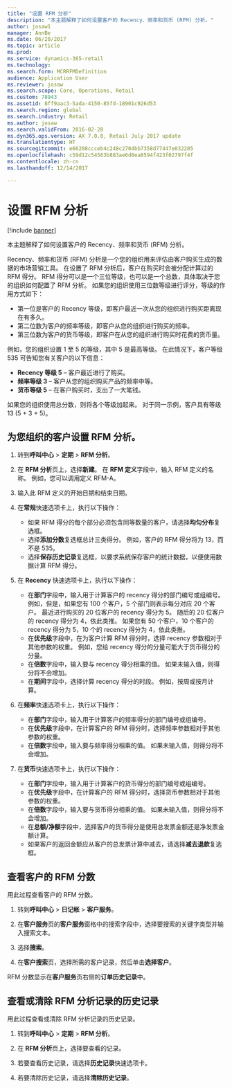 ```yaml
---
title: "设置 RFM 分析"
description: "本主题解释了如何设置客户的 Recency、频率和货币 (RFM) 分析。"
author: josaw1
manager: AnnBe
ms.date: 06/20/2017
ms.topic: article
ms.prod: 
ms.service: dynamics-365-retail
ms.technology: 
ms.search.form: MCRRFMDefinition
audience: Application User
ms.reviewer: josaw
ms.search.scope: Core, Operations, Retail
ms.custom: 78943
ms.assetid: 8ff9aac3-5ada-4150-85fd-18901c926d53
ms.search.region: global
ms.search.industry: Retail
ms.author: josaw
ms.search.validFrom: 2016-02-28
ms.dyn365.ops.version: AX 7.0.0, Retail July 2017 update
ms.translationtype: HT
ms.sourcegitcommit: e66208ccceb4c248c2704bb7358d77447e032205
ms.openlocfilehash: c59d12c54563b883ae6d8ea8594f423f02797f4f
ms.contentlocale: zh-cn
ms.lasthandoff: 12/14/2017

---
```


# <a name="set-up-rfm-analysis"></a>设置 RFM 分析

[!include [banner](includes/banner.md)]

本主题解释了如何设置客户的 Recency、频率和货币 (RFM) 分析。

Recency、频率和货币 (RFM) 分析是一个您的组织用来评估由客户购买生成的数据的市场营销工具。 在设置了 RFM 分析后，客户在购买时会被分配计算过的 RFM 得分。 RFM 得分可以是一个三位等级，也可以是一个总数，具体取决于您的组织如何配置了 RFM 分析。 如果您的组织使用三位数等级进行评分，等级的作用方式如下：

- 第一位是客户的 Recency 等级，即客户最近一次从您的组织进行购买距离现在有多久。 
- 第二位数为客户的频率等级，即客户从您的组织进行购买的频率。 
- 第三位数为客户的货币等级，即客户在从您的组织进行购买时花费的货币量。 

例如，您的组织设置 1 至 5 的等级，其中 5 是最高等级。 在此情况下，客户等级 535 可告知您有关客户的以下信息：

-   **Recency 等级 5** – 客户最近进行了购买。
-   **频率等级 3** – 客户从您的组织购买产品的频率中等。
-   **货币等级 5** – 在客户购买时，支出了一大笔钱。

如果您的组织使用总分数，则将各个等级加起来。 对于同一示例，客户具有等级 13 (5 + 3 + 5)。

## <a name="to-set-up-rfm-analysis-for-the-customers-in-your-organization"></a>为您组织的客户设置 RFM 分析。

1.  转到**呼叫中心** > **定期** > **RFM 分析**。

2.  在 **RFM 分析**页上，选择**新建**。 在 **RFM 定义**字段中，输入 RFM 定义的名称。 例如，您可以调用定义 RFM-A。

3.  输入此 RFM 定义的开始日期和结束日期。

4.  在**常规**快速选项卡上，执行以下操作： 
    - 如果 RFM 得分的每个部分必须包含同等数量的客户，请选择**均匀分布**复选框。 
    - 选择**添加分数**复选框总计三类得分。 例如，客户的 RFM 得分将为 13，而不是 535。 
    - 选择**保存历史记录**复选框，以要求系统保存客户的统计数据，以便使用数据计算 RFM 得分。

5.  在 **Recency** 快速选项卡上，执行以下操作： 
    - 在**部门**字段中，输入用于计算客户的 recency 得分的部门编号或组编号。 例如，但是，如果您有 100 个客户，5 个部门则表示每分对应 20 个客户。 最近进行购买的 20 位客户的 recency 得分为 5。 随后的 20 位客户的 recency 得分为 4，依此类推。 如果您有 50 个客户，10 个客户的 recency 得分为 5，10 个的 recency 得分为 4，依此类推。 
    - 在**优先级**字段中，在为客户计算 RFM 得分时，选择 recency 参数相对于其他参数的权重。 例如，您给 recency 得分的分量可能大于货币得分的分量。 
    - 在**倍数**字段中，输入要与 recency 得分相乘的值。 如果未输入值，则得分将不会增加。 
    - 在**期间**字段中，选择计算 recency 得分的时段。 例如，按周或按月计算。

6.  在**频率**快速选项卡上，执行以下操作： 
    - 在**部门**字段中，输入用于计算客户的频率得分的部门编号或组编号。 
    - 在**优先级**字段中，在计算客户的 RFM 得分时，选择频率参数相对于其他参数的权重。 
    - 在**倍数**字段中，输入要与频率得分相乘的值。 如果未输入值，则得分将不会增加。

7.  在**货币**快速选项卡上，执行以下操作： 
    - 在**部门**字段中，输入用于计算客户的货币得分的部门编号或组编号。 
    - 在**优先级**字段中，在计算客户的 RFM 得分时，选择货币参数相对于其他参数的权重。 
    - 在**倍数**字段中，输入要与货币得分相乘的值。 如果未输入值，则得分将不会增加。 
    - 在**总额/净额**字段中，选择客户的货币得分是使用总发票金额还是净发票金额计算。 
    - 如果客户的返回金额应从客户的总发票计算中减去，请选择**减去退款**复选框。 

## <a name="view-a-customers-rfm-score"></a>查看客户的 RFM 分数
用此过程查看客户的 RFM 分数。 

1.  转到**呼叫中心** > **日记帐** > **客户服务**。 

2.  在**客户服务**页的**客户服务**窗格中的搜索字段中，选择要搜索的关键字类型并输入搜索文本。

3.  选择**搜索**。

4.  在**客户搜索**页，选择所需的客户记录，然后单击**选择客户**。 

RFM 分数显示在**客户服务**页右侧的**订单历史记录**中。 

## <a name="view-or-clear-the-history-of-an-rfm-analysis-record"></a>查看或清除 RFM 分析记录的历史记录
用此过程查看或清除 RFM 分析记录的历史记录。 

1.  转到**呼叫中心** > **定期** > **RFM 分析**。

2.  在 **RFM 分析**页上，选择要查看的记录。

3.  若要查看历史记录，请选择**历史记录**快速选项卡。

4.  若要清除历史记录，请选择**清除历史记录**。


